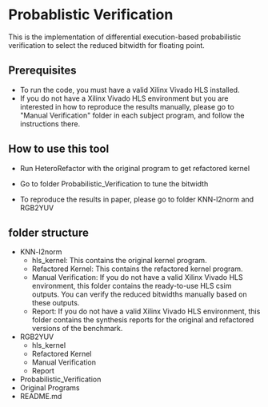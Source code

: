 # Probablistic Verification
This is the implementation of differential execution-based probabilistic verification to select the reduced bitwidth for floating point. 

## Prerequisites
- To run the code, you must have a valid Xilinx Vivado HLS installed.
- If you do not have a Xilinx Vivado HLS environment but you are interested in how to reproduce the results manually, please go to "Manual Verification" folder in each subject program, and follow the instructions there.

## How to use this tool
- Run HeteroRefactor with the original program to get refactored kernel
- Go to folder Probabilistic_Verification to tune the bitwidth

- To reproduce the results in paper, please go to folder KNN-l2norm and RGB2YUV

## folder structure
- KNN-l2norm
  - hls_kernel: This contains the original kernel program.
  - Refactored Kernel: This contains the refactored kernel program.
  - Manual Verification: If you do not have a valid Xilinx Vivado HLS environment, this folder contains the ready-to-use HLS csim outputs. You can verify the reduced bitwidths manually based on these outputs.
  - Report: If you do not have a valid Xilinx Vivado HLS environment, this folder contains the synthesis reports for the original and refactored versions of the benchmark.
- RGB2YUV
  - hls_kernel
  - Refactored Kernel
  - Manual Verification
  - Report
- Probabilistic_Verification
- Original Programs
- README.md
